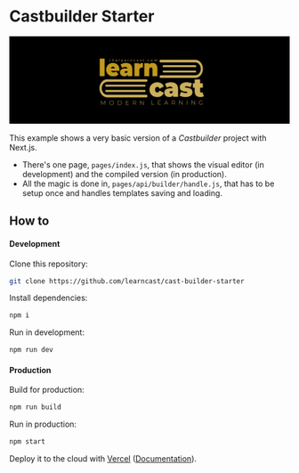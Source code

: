# Castbuilder Starter

<img src="https://raw.githubusercontent.com/LearnCast/core/main/logo/new-logo-gold-banner-black-bg.svg" />

This example shows a very basic version of a *Castbuilder* project with Next.js. 

- There's one page, `pages/index.js`, that shows the visual editor (in development) and the compiled version (in production). 
- All the magic is done in, `pages/api/builder/handle.js`, that has to be setup once and handles templates saving and loading.

## How to

#### Development

Clone this repository:
```sh
git clone https://github.com/learncast/cast-builder-starter
```
Install dependencies:
```sh
npm i
```
Run in development:
```sh
npm run dev
```

#### Production

Build for production:
```sh
npm run build
```
Run in production:
```sh
npm start
```

Deploy it to the cloud with [Vercel](https://vercel.com/new) ([Documentation](https://nextjs.org/docs/deployment)).
